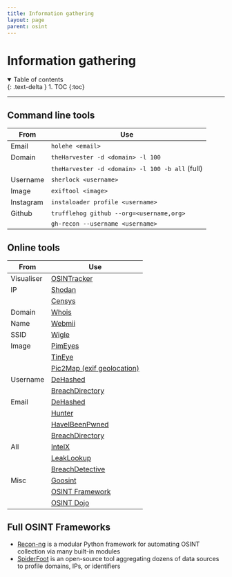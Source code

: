 ```yaml
---
title: Information gathering
layout: page
parent: osint
---
```


# Information gathering

<details open markdown="block">
  <summary>
    Table of contents
  </summary>
  {: .text-delta }
1. TOC
{:toc}
</details>

---

## Command line tools

| **From** | **Use** |
| --- | --- |
| Email | `holehe <email>` |
| Domain | `theHarvester -d <domain> -l 100` |
| | `theHarvester -d <domain> -l 100 -b all` (full)|
| Username | `sherlock <username>` |
| Image | `exiftool <image>` |
| Instagram | `instaloader profile <username>` |
| Github | `trufflehog github --org=<username,org>` |
| | `gh-recon --username <username>` |

## Online tools

| **From** | **Use** |
| --- | --- |
| Visualiser | [OSINTracker](https://www.osintracker.com/) |
| IP | [Shodan](https://www.shodan.io/) |
| | [Censys](https://search.censys.io/) |
| Domain | [Whois](https://www.whois.com/whois/) |
| Name | [Webmii](https://webmii.com/) |
| SSID | [Wigle](https://wigle.net/) |
| Image | [PimEyes](https://pimeyes.com/) |
| | [TinEye](https://tineye.com) |
| | [Pic2Map (exif geolocation)](https://www.pic2map.com/) |
| Username | [DeHashed](https://dehashed.com/search) |
| | [BreachDirectory](https://breachdirectory.org/) |
| Email | [DeHashed](https://dehashed.com/search) |
| | [Hunter](https://hunter.io/) |
| | [HaveIBeenPwned](https://haveibeenpwned.com/) |
| | [BreachDirectory](https://breachdirectory.org/) |
| All | [IntelX](https://intelx.io/) |
| | [LeakLookup](https://leak-lookup.com/search) |
| | [BreachDetective](https://breachdetective.com/dashboard) |
| Misc | [Goosint](https://goosint.com/) |
| | [OSINT Framework](https://osintframework.com/) |
| | [OSINT Dojo](https://osintdojo.com/) |

## Full OSINT Frameworks

- [Recon-ng](https://github.com/lanmaster53/recon-ng) is a modular Python framework for automating OSINT collection via many built-in modules
- [SpiderFoot](https://github.com/smicallef/spiderfoot) is an open-source tool aggregating dozens of data sources to profile domains, IPs, or identifiers
